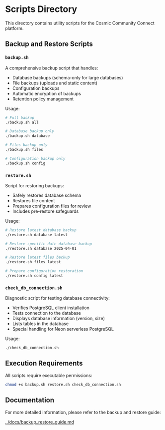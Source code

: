 # Scripts Directory

This directory contains utility scripts for the Cosmic Community Connect platform.

## Backup and Restore Scripts

### `backup.sh`

A comprehensive backup script that handles:
- Database backups (schema-only for large databases)
- File backups (uploads and static content)
- Configuration backups
- Automatic encryption of backups
- Retention policy management

Usage:
```bash
# Full backup
./backup.sh all

# Database backup only
./backup.sh database

# Files backup only
./backup.sh files

# Configuration backup only
./backup.sh config
```

### `restore.sh`

Script for restoring backups:
- Safely restores database schema
- Restores file content
- Prepares configuration files for review
- Includes pre-restore safeguards

Usage:
```bash
# Restore latest database backup
./restore.sh database latest

# Restore specific date database backup
./restore.sh database 2025-04-01

# Restore latest files backup
./restore.sh files latest

# Prepare configuration restoration
./restore.sh config latest
```

### `check_db_connection.sh`

Diagnostic script for testing database connectivity:
- Verifies PostgreSQL client installation
- Tests connection to the database
- Displays database information (version, size)
- Lists tables in the database
- Special handling for Neon serverless PostgreSQL

Usage:
```bash
./check_db_connection.sh
```

## Execution Requirements

All scripts require executable permissions:

```bash
chmod +x backup.sh restore.sh check_db_connection.sh
```

## Documentation

For more detailed information, please refer to the backup and restore guide:

[../docs/backup_restore_guide.md](../docs/backup_restore_guide.md)